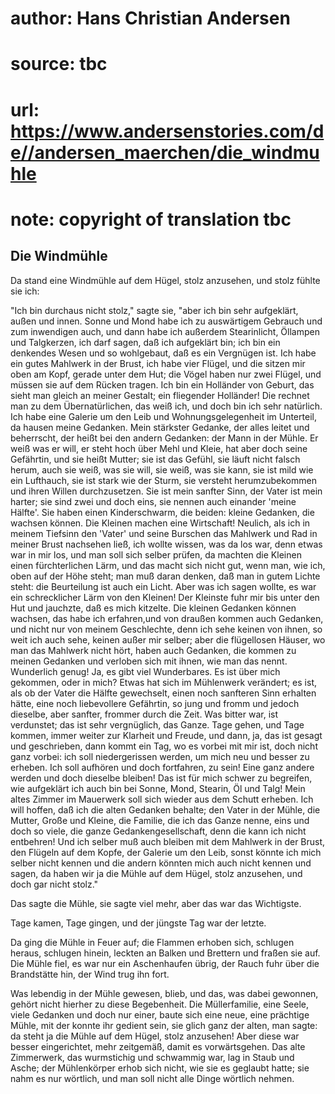 # author: Hans Christian Andersen
# source: tbc
# url: https://www.andersenstories.com/de//andersen_maerchen/die_windmuhle
# note: copyright of translation tbc

## Die Windmühle 

Da stand eine Windmühle auf dem Hügel, stolz anzusehen, und stolz fühlte
sie ich:

"Ich bin durchaus nicht stolz," sagte sie, "aber ich bin sehr
aufgeklärt, außen und innen. Sonne und Mond habe ich zu auswärtigem
Gebrauch und zum inwendigen auch, und dann habe ich außerdem
Stearinlicht, Öllampen und Talgkerzen, ich darf sagen, daß ich
aufgeklärt bin; ich bin ein denkendes Wesen und so wohlgebaut, daß es
ein Vergnügen ist. Ich habe ein gutes Mahlwerk in der Brust, ich habe
vier Flügel, und die sitzen mir oben am Kopf, gerade unter dem Hut; die
Vögel haben nur zwei Flügel, und müssen sie auf dem Rücken tragen. Ich
bin ein Holländer von Geburt, das sieht man gleich an meiner Gestalt;
ein fliegender Holländer! Die rechnet man zu dem Übernatürlichen, das
weiß ich, und doch bin ich sehr natürlich. Ich habe eine Galerie um den
Leib und Wohnungsgelegenheit im Unterteil, da hausen meine Gedanken.
Mein stärkster Gedanke, der alles leitet und beherrscht, der heißt bei
den andern Gedanken: der Mann in der Mühle. Er weiß was er will, er
steht hoch über Mehl und Kleie, hat aber doch seine Gefährtin, und sie
heißt Mutter; sie ist das Gefühl, sie läuft nicht falsch herum, auch sie
weiß, was sie will, sie weiß, was sie kann, sie ist mild wie ein
Lufthauch, sie ist stark wie der Sturm, sie versteht herumzubekommen und
ihren Willen durchzusetzen. Sie ist mein sanfter Sinn, der Vater ist
mein harter; sie sind zwei und doch eins, sie nennen auch einander
'meine Hälfte'. Sie haben einen Kinderschwarm, die beiden: kleine
Gedanken, die wachsen können. Die Kleinen machen eine Wirtschaft!
Neulich, als ich in meinem Tiefsinn den 'Vater' und seine Burschen das
Mahlwerk und Rad in meiner Brust nachsehen ließ, ich wollte wissen, was
da los war, denn etwas war in mir los, und man soll sich selber prüfen,
da machten die Kleinen einen fürchterlichen Lärm, und das macht sich
nicht gut, wenn man, wie ich, oben auf der Höhe steht; man muß daran
denken, daß man in gutem Lichte steht: die Beurteilung ist auch ein
Licht. Aber was ich sagen wollte, es war ein schrecklicher Lärm von den
Kleinen! Der Kleinste fuhr mir bis unter den Hut und jauchzte, daß es
mich kitzelte. Die kleinen Gedanken können wachsen, das habe ich
erfahren,und von draußen kommen auch Gedanken, und nicht nur von meinem
Geschlechte, denn ich sehe keinen von ihnen, so weit ich auch sehe,
keinen außer mir selber; aber die flügellosen Häuser, wo man das
Mahlwerk nicht hört, haben auch Gedanken, die kommen zu meinen Gedanken
und verloben sich mit ihnen, wie man das nennt. Wunderlich genug! Ja, es
gibt viel Wunderbares. Es ist über mich gekommen, oder in mich? Etwas
hat sich im Mühlenwerk verändert; es ist, als ob der Vater die Hälfte
gewechselt, einen noch sanfteren Sinn erhalten hätte, eine noch
liebevollere Gefährtin, so jung und fromm und jedoch dieselbe, aber
sanfter, frommer durch die Zeit. Was bitter war, ist verdunstet; das ist
sehr vergnüglich, das Ganze. Tage gehen, und Tage kommen, immer weiter
zur Klarheit und Freude, und dann, ja, das ist gesagt und geschrieben,
dann kommt ein Tag, wo es vorbei mit mir ist, doch nicht ganz vorbei:
ich soll niedergerissen werden, um mich neu und besser zu erheben. Ich
soll aufhören und doch fortfahren, zu sein! Eine ganz andere werden und
doch dieselbe bleiben! Das ist für mich schwer zu begreifen, wie
aufgeklärt ich auch bin bei Sonne, Mond, Stearin, Öl und Talg! Mein
altes Zimmer im Mauerwerk soll sich wieder aus dem Schutt erheben. Ich
will hoffen, daß ich die alten Gedanken behalte; den Vater in der Mühle,
die Mutter, Große und Kleine, die Familie, die ich das Ganze nenne, eins
und doch so viele, die ganze Gedankengesellschaft, denn die kann ich
nicht entbehren! Und ich selber muß auch bleiben mit dem Mahlwerk in der
Brust, den Flügeln auf dem Kopfe, der Galerie um den Leib, sonst könnte
ich mich selber nicht kennen und die andern könnten mich auch nicht
kennen und sagen, da haben wir ja die Mühle auf dem Hügel, stolz
anzusehen, und doch gar nicht stolz."

Das sagte die Mühle, sie sagte viel mehr, aber das war das Wichtigste.

Tage kamen, Tage gingen, und der jüngste Tag war der letzte.

Da ging die Mühle in Feuer auf; die Flammen erhoben sich, schlugen
heraus, schlugen hinein, leckten an Balken und Brettern und fraßen sie
auf. Die Mühle fiel, es war nur ein Aschenhaufen übrig, der Rauch fuhr
über die Brandstätte hin, der Wind trug ihn fort.

Was lebendig in der Mühle gewesen, blieb, und das, was dabei gewonnen,
gehört nicht hierher zu diese Begebenheit. Die Müllerfamilie, eine
Seele, viele Gedanken und doch nur einer, baute sich eine neue, eine
prächtige Mühle, mit der konnte ihr gedient sein, sie glich ganz der
alten, man sagte: da steht ja die Mühle auf dem Hügel, stolz anzusehen!
Aber diese war besser eingerichtet, mehr zeitgemäß, damit es
vorwärtsgehen. Das alte Zimmerwerk, das wurmstichig und schwammig war,
lag in Staub und Asche; der Mühlenkörper erhob sich nicht, wie sie es
geglaubt hatte; sie nahm es nur wörtlich, und man soll nicht alle Dinge
wörtlich nehmen.
